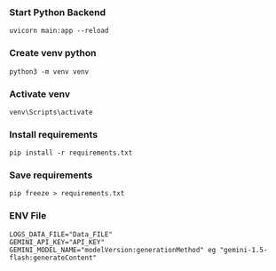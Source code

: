 ### Start Python Backend
```
uvicorn main:app --reload
```

### Create venv python
```
python3 -m venv venv
```

### Activate venv
```
venv\Scripts\activate
```

### Install requirements
```
pip install -r requirements.txt
```

### Save requirements
```
pip freeze > requirements.txt
```

### ENV File
```
LOGS_DATA_FILE="Data_FILE"
GEMINI_API_KEY="API_KEY"
GEMINI_MODEL_NAME="modelVersion:generationMethod" eg "gemini-1.5-flash:generateContent"
```